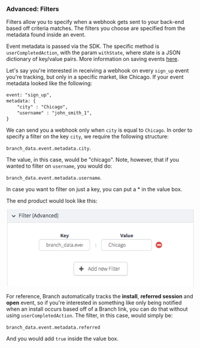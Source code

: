 ### Advanced: Filters

Filters allow you to specify when a webhook gets sent to your back-end based off criteria matches. The filters you choose are specified from the metadata found inside an event.

Event metadata is passed via the SDK. The specific method is `userCompletedAction`, with the param `withState`, where state is a JSON dictionary of key/value pairs. More information on saving events [here](/recipes/advanced_referral_incentives/ios/#tracking-events).

Let's say you're interested in receiving a webhook on every `sign_up` event you're tracking, but only in a specific market, like Chicago. If your event metadata looked like the following:

    event: "sign_up",
    metadata: {
        "city" : "Chicago",
        "username" : "john_smith_1",
    }

We can send you a webhook only when `city` is equal to `Chicago`. In order to specify a filter on the key `city`, we require the following structure:

`branch_data.event.metadata.city`.

The value, in this case, would be "chicago". Note, however, that if you wanted to filter on `username`, you would do:

`branch_data.event.metadata.username`.

In case you want to filter on just a key, you can put a * in the value box.

The end product would look like this:

![filter webhook](/img/ingredients/webhooks/filters.png)

For reference, Branch automatically tracks the **install**, **referred session** and **open** event, so if you're interested in something like only being notified when an install occurs based off of a Branch link, you can do that without using `userCompletedAction`. The filter, in this case, would simply be:

`branch_data.event.metadata.referred`

And you would add `true` inside the value box.